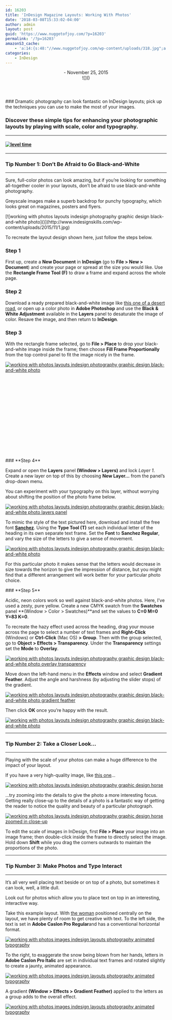 ```yaml
---
id: 16203
title: 'InDesign Magazine Layouts: Working With Photos'
date: '2018-03-08T15:33:02-04:00'
author: admin
layout: post
guid: 'https://www.nuggetofjoy.com/?p=16203'
permalink: '/?p=16203'
amazonS3_cache:
    - 'a:14:{s:48:"//www.nuggetofjoy.com/wp-content/uploads/318.jpg";a:2:{s:2:"id";s:5:"16205";s:11:"source_type";s:13:"media-library";}s:77:"//image-control-storage.s3.amazonaws.com/blog-images/2018/03/08153343/318.jpg";a:2:{s:2:"id";s:5:"16205";s:11:"source_type";s:13:"media-library";}s:46:"//www.nuggetofjoy.com/wp-content/uploads/4.png";a:2:{s:2:"id";s:5:"16206";s:11:"source_type";s:13:"media-library";}s:75:"//image-control-storage.s3.amazonaws.com/blog-images/2018/03/08153345/4.png";a:2:{s:2:"id";s:5:"16206";s:11:"source_type";s:13:"media-library";}s:49:"//www.nuggetofjoy.com/wp-content/uploads/4.11.jpg";a:2:{s:2:"id";s:5:"16208";s:11:"source_type";s:13:"media-library";}s:78:"//image-control-storage.s3.amazonaws.com/blog-images/2018/03/08153347/4.11.jpg";a:2:{s:2:"id";s:5:"16208";s:11:"source_type";s:13:"media-library";}s:46:"//www.nuggetofjoy.com/wp-content/uploads/5.png";a:2:{s:2:"id";s:5:"16210";s:11:"source_type";s:13:"media-library";}s:75:"//image-control-storage.s3.amazonaws.com/blog-images/2018/03/08153349/5.png";a:2:{s:2:"id";s:5:"16210";s:11:"source_type";s:13:"media-library";}s:48:"//www.nuggetofjoy.com/wp-content/uploads/5.1.png";a:2:{s:2:"id";s:5:"16212";s:11:"source_type";s:13:"media-library";}s:77:"//image-control-storage.s3.amazonaws.com/blog-images/2018/03/08153351/5.1.png";a:2:{s:2:"id";s:5:"16212";s:11:"source_type";s:13:"media-library";}s:49:"//www.nuggetofjoy.com/wp-content/uploads/5.21.jpg";a:2:{s:2:"id";s:5:"16214";s:11:"source_type";s:13:"media-library";}s:78:"//image-control-storage.s3.amazonaws.com/blog-images/2018/03/08153353/5.21.jpg";a:2:{s:2:"id";s:5:"16214";s:11:"source_type";s:13:"media-library";}s:52:"//www.nuggetofjoy.com/wp-content/uploads/Horse-1.jpg";a:2:{s:2:"id";s:5:"16216";s:11:"source_type";s:13:"media-library";}s:81:"//image-control-storage.s3.amazonaws.com/blog-images/2018/03/08153355/Horse-1.jpg";a:2:{s:2:"id";s:5:"16216";s:11:"source_type";s:13:"media-library";}}'
categories:
    - InDesign
---
```


<header class="post-image"><div class="fimg-wrapper fimg-cl"><div class="featured-image"><div class="fimg-inner"><div class="vm-wrapper"><div class="vm-middle"><div class="post-t-r"><div class="t-r"></div></div>- November 25, 2015

</div></div><div class="backstretch">![]()</div></div></div></div></header><section class="post-content">### Dramatic photography can look fantastic on InDesign layouts; pick up the techniques you can use to make the most of your images.

### **Discover these simple tips for enhancing your photographic layouts by playing with scale, color and typography.**

---

#### [![level time]()](http://www.indesignskills.com/wp-content/uploads/2014/09/Level_Time_first-doc.png)

---


### **Tip Number 1: Don’t Be Afraid to Go Black-and-White**

---

Sure, full-color photos can look amazing, but if you’re looking for something all-together cooler in your layouts, don’t be afraid to use black-and-white photography.

Greyscale images make a superb backdrop for punchy typography, which looks great on magazines, posters and flyers.

<div class="code-block code-block-3"></div>[![working with photos layouts indesign photography graphic design black-and-white photo]()](http://www.indesignskills.com/wp-content/uploads/2015/11/1.jpg)

To recreate the layout design shown here, just follow the steps below.

### **Step 1**

First up, create a **New Document** in **InDesign** (go to **File &gt; New &gt; Document**) and create your page or spread at the size you would like. Use the **Rectangle Frame Tool (F)** to draw a frame and expand across the whole page.

### **Step 2**

Download a ready prepared black-and-white image like [this one of a desert road](https://www.ingimage.com/?/imagedetails_EN&imgid=80808026&urefid=IMSUSER:65D895EC-9DC7-2803-B16BC0CD0CADE471), or open up a color photo in **Adobe Photoshop** and use the **Black &amp; White Adjustment** available in the **Layers** panel to desaturate the image of color. Resave the image, and then return to **InDesign**.

### **Step 3**

With the rectangle frame selected, go to **File &gt; Place** to drop your black-and-white image inside the frame; then choose **Fill Frame Proportionally** from the top control panel to fit the image nicely in the frame.

[![working with photos layouts indesign photography graphic design black-and-white photo](https://image-control-storage.s3.amazonaws.com/blog-images/2018/03/08153343/318.jpg)](http://www.indesignskills.com/wp-content/uploads/2015/11/3.jpg)

<div class="code-block code-block-2"><ins class="adsbygoogle" data-ad-client="ca-pub-4786340380234672" data-ad-slot="1520815177" data-adsbygoogle-status="done"><ins id="aswift_1_expand"><ins id="aswift_1_anchor"><iframe allowfullscreen="allowfullscreen" data-mce-fragment="1" frameborder="0" height="250" id="aswift_1" marginheight="0" marginwidth="0" name="aswift_1" scrolling="no" width="300"></iframe></ins></ins></ins></div>### **Step 4**

Expand or open the **Layers** panel **(Window &gt; Layers)** and lock *Layer 1*. Create a new layer on top of this by choosing **New Layer…** from the panel’s drop-down menu.

You can experiment with your typography on this layer, without worrying about shifting the position of the photo frame below.

[![working with photos layouts indesign photography graphic design black-and-white photo layers panel](https://image-control-storage.s3.amazonaws.com/blog-images/2018/03/08153345/4.png)](http://www.indesignskills.com/wp-content/uploads/2015/11/4.png)

To mimic the style of the text pictured here, download and install the free font [**Sanchez**](http://www.fontsquirrel.com/fonts/sanchez). Using the **Type Tool (T)** set each individual letter of the heading in its own separate text frame. Set the **Font** to **Sanchez Regular**, and vary the size of the letters to give a sense of movement.

[![working with photos layouts indesign photography graphic design black-and-white photo](https://image-control-storage.s3.amazonaws.com/blog-images/2018/03/08153347/4.11.jpg)](http://www.indesignskills.com/wp-content/uploads/2015/11/4.1.jpg)

For this particular photo it makes sense that the letters would decrease in size towards the horizon to give the impression of distance, but you might find that a different arrangement will work better for your particular photo choice.

<div class="code-block code-block-4"></div>### **Step 5**

Acidic, neon colors work so well against black-and-white photos. Here, I’ve used a zesty, pure yellow. Create a new CMYK swatch from the **Swatches** panel **(Window &gt; Color &gt; Swatches)**and set the values to **C=0 M=0 Y=83 K=0**.

To recreate the hazy effect used across the heading, drag your mouse across the page to select a number of text frames and **Right-Click** (Windows) or **Ctrl-Click** (Mac OS) **&gt; Group**. Then with the group selected, go to **Object &gt; Effects &gt; Transparency**. Under the **Transparency** settings set the **Mode** to **Overlay**.

[![working with photos layouts indesign photography graphic design black-and-white photo overlay transparency](https://image-control-storage.s3.amazonaws.com/blog-images/2018/03/08153349/5.png)](http://www.indesignskills.com/wp-content/uploads/2015/11/5.png)

Move down the left-hand menu in the **Effects** window and select **Gradient Feather**. Adjust the angle and harshness (by adjusting the slider stops) of the gradient.

[![working with photos layouts indesign photography graphic design black-and-white photo gradient feather](https://image-control-storage.s3.amazonaws.com/blog-images/2018/03/08153351/5.1.png)](http://www.indesignskills.com/wp-content/uploads/2015/11/5.1.png)

Then click **OK** once you’re happy with the result.

[![working with photos layouts indesign photography graphic design black-and-white photo](https://image-control-storage.s3.amazonaws.com/blog-images/2018/03/08153353/5.21.jpg)](http://www.indesignskills.com/wp-content/uploads/2015/11/5.2.jpg)

---


### **Tip Number 2: Take a Closer Look…**

---

Playing with the scale of your photos can make a huge difference to the impact of your layout.

If you have a very high-quality image, like [this one](https://www.ingimage.com/?/imagedetails_EN&imgid=65418439&urefid=IMSUSER:65D895EC-9DC7-2803-B16BC0CD0CADE471)…

[![working with photos layouts indesign photography graphic design horse](https://image-control-storage.s3.amazonaws.com/blog-images/2018/03/08153355/Horse-1.jpg)](http://www.indesignskills.com/wp-content/uploads/2015/11/Horse-1.jpg)

…try zooming into the details to give the photo a more interesting focus. Getting really close-up to the details of a photo is a fantastic way of getting the reader to notice the quality and beauty of a particular photograph.

[![working with photos layouts indesign photography graphic design horse zoomed in close-up]()](http://www.indesignskills.com/wp-content/uploads/2015/11/Horse-2.jpg)

To edit the scale of images in InDesign, first **File &gt; Place** your image into an image frame; then double-click inside the frame to directly select the image. Hold down **Shift** while you drag the corners outwards to maintain the proportions of the photo.

---


### **Tip Number 3: Make Photos and Type Interact** 

---

It’s all very well placing text beside or on top of a photo, but sometimes it can look, well, a little dull.

Look out for photos which allow you to place text on top in an interesting, interactive way.

Take this example layout. With [the woman](https://www.ingimage.com/?/imagedetails_EN&imgid=38459532&urefid=IMSUSER:65D895EC-9DC7-2803-B16BC0CD0CADE471) positioned centrally on the layout, we have plenty of room to get creative with text. To the left side, the text is set in **Adobe Caslon Pro Regular**and has a conventional horizontal format.

[![working with photos images indesign layouts photography animated typography]()](http://www.indesignskills.com/wp-content/uploads/2015/11/Snow-2.jpg)

To the right, to exaggerate the snow being blown from her hands, letters in **Adobe Caslon Pro Italic** are set in individual text frames and rotated slightly to create a jaunty, animated appearance.

[![working with photos images indesign layouts photography animated typography]()](http://www.indesignskills.com/wp-content/uploads/2015/11/Snow-1.jpg)

A gradient **(Window &gt; Effects &gt; Gradient Feather)** applied to the letters as a group adds to the overall effect.

[![working with photos images indesign layouts photography animated typography]()](http://www.indesignskills.com/wp-content/uploads/2015/11/Snow-3.jpg)

</section>